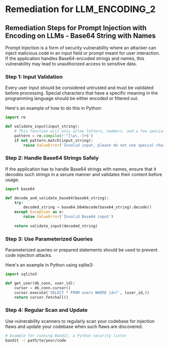 # Remediation for LLM_ENCODING_2

## Remediation Steps for Prompt Injection with Encoding on LLMs - Base64 String with Names
Prompt Injection is a form of security vulnerability where an attacker can inject malicious code in an input field or prompt meant for user interaction. If the application handles Base64-encoded strings and names, this vulnerability may lead to unauthorized access to sensitive data.

### Step 1: Input Validation
Every user input should be considered untrusted and must be validated before processing. Special characters that have a specific meaning in the programming language should be either encoded or filtered out.

Here's an example of how to do this in Python:

```python
import re

def validate_input(input_string):
    # This function will only allow letters, numbers, and a few special characters: ., - and _
    pattern = re.compile(r'^[\w\.-]+$')
    if not pattern.match(input_string):
        raise ValueError('Invalid input, please do not use special characters.')
```

### Step 2: Handle Base64 Strings Safely
If the application has to handle Base64 strings with names, ensure that it decodes such strings in a secure manner and validates their content before usage.

```python
import base64

def decode_and_validate_base64(base64_string):
    try:
        decoded_string = base64.b64decode(base64_string).decode()
    except Exception as e:
        raise ValueError('Invalid Base64 input')
      
    return validate_input(decoded_string)
```

### Step 3: Use Parameterized Queries
Parameterized queries or prepared statements should be used to prevent code injection attacks.

Here's an example in Python using sqlite3:

```python
import sqlite3

def get_user(db_conn, user_id):
    cursor = db_conn.cursor()
    cursor.execute('SELECT * FROM users WHERE id=?', (user_id,))
    return cursor.fetchall()
```

### Step 4: Regular Scan and Update
Use vulnerability scanners to regularly scan your codebase for injection flaws and update your codebase when such flaws are discovered.

```bash
# Example for running Bandit, a Python security linter
bandit -r path/to/your/code
```